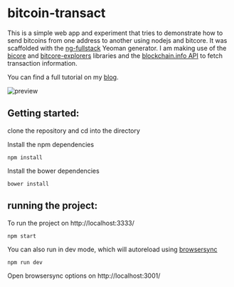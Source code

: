 # bitcoin-transact

This is a simple web app and experiment that tries to demonstrate how to send bitcoins from one address to another using nodejs and bitcore.
It was scaffolded with the [ng-fullstack](https://github.com/ericmdantas/generator-ng-fullstack) Yeoman generator.
I am making use of the [bicore](https://github.com/bitpay/bitcore-lib) and [bitcore-explorers](https://github.com/bitpay/bitcore-explorers) libraries
and the [blockchain.info API](http://blockchain.info/api) to fetch transaction information.

You can find a full tutorial on my [blog](http://jestersimpps.github.io/my-first-experience-with-bitpay-bitcore/).

![preview](https://raw.githubusercontent.com/jestersimpps/bitcoin-transact/master/preview.png)

## Getting started:

clone the repository and cd into the directory

Install the npm dependencies
```
npm install
```
Install the bower dependencies
```
bower install
```

## running the project:

To run the project on http://localhost:3333/
```
npm start
```
You can also run in dev mode, which will autoreload using [browsersync](https://www.browsersync.io/)
```
npm run dev
```
Open browsersync options on http://localhost:3001/
